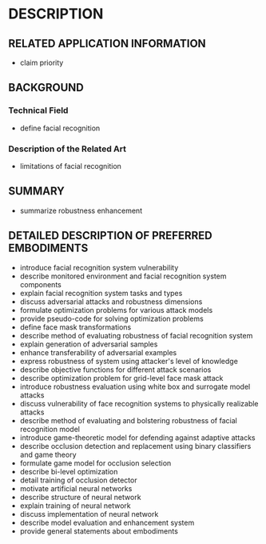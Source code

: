 # DESCRIPTION

## RELATED APPLICATION INFORMATION

- claim priority

## BACKGROUND

### Technical Field

- define facial recognition

### Description of the Related Art

- limitations of facial recognition

## SUMMARY

- summarize robustness enhancement

## DETAILED DESCRIPTION OF PREFERRED EMBODIMENTS

- introduce facial recognition system vulnerability
- describe monitored environment and facial recognition system components
- explain facial recognition system tasks and types
- discuss adversarial attacks and robustness dimensions
- formulate optimization problems for various attack models
- provide pseudo-code for solving optimization problems
- define face mask transformations
- describe method of evaluating robustness of facial recognition system
- explain generation of adversarial samples
- enhance transferability of adversarial examples
- express robustness of system using attacker's level of knowledge
- describe objective functions for different attack scenarios
- describe optimization problem for grid-level face mask attack
- introduce robustness evaluation using white box and surrogate model attacks
- discuss vulnerability of face recognition systems to physically realizable attacks
- describe method of evaluating and bolstering robustness of facial recognition model
- introduce game-theoretic model for defending against adaptive attacks
- describe occlusion detection and replacement using binary classifiers and game theory
- formulate game model for occlusion selection
- describe bi-level optimization
- detail training of occlusion detector
- motivate artificial neural networks
- describe structure of neural network
- explain training of neural network
- discuss implementation of neural network
- describe model evaluation and enhancement system
- provide general statements about embodiments

